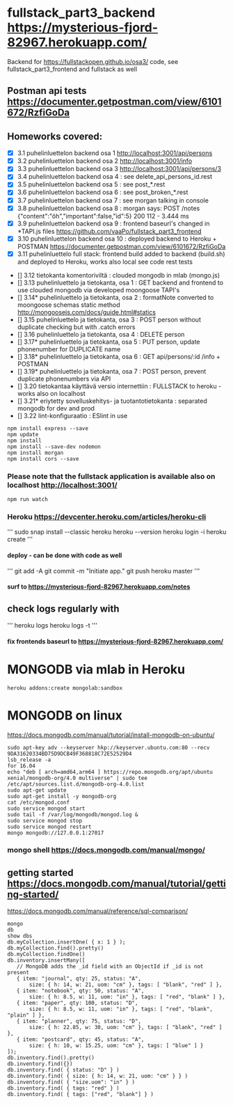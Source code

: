 # fullstack_part3_backend <https://mysterious-fjord-82967.herokuapp.com/>
Backend for https://fullstackopen.github.io/osa3/ code, see fullstack_part3_frontend and fullstack as well

## Postman api tests <https://documenter.getpostman.com/view/6101672/RzfiGoDa>

## Homeworks covered:
- [x] 3.1 puhelinluettelon backend osa 1 <http://localhost:3001/api/persons>
- [x] 3.2 puhelinluettelon backend osa 2 <http://localhost:3001/info>
- [x] 3.3 puhelinluettelon backend osa 3 <http://localhost:3001/api/persons/3>
- [x] 3.4 puhelinluettelon backend osa 4 : see delete_api_persons_id.rest
- [x] 3.5 puhelinluettelon backend osa 5 : see post_*.rest
- [x] 3.6 puhelinluettelon backend osa 6 : see post_broken_*.rest
- [x] 3.7 puhelinluettelon backend osa 7 : see morgan talking in console
- [x] 3.8 puhelinluettelon backend osa 8 : morgan says: POST /notes {"content":"öh","important":false,"id":5} 200 112 - 3.444 ms
- [x] 3.9 puhelinluettelon backend osa 9 : frontend baseurl's changed in *TAPI.js files <https://github.com/vaaPo/fullstack_part3_frontend>
- [x] 3.10 puhelinluettelon backend osa 10 : deployed backend to Heroku + POSTMAN <https://documenter.getpostman.com/view/6101672/RzfiGoDa>
- [x] 3.11 puhelinluettelo full stack: frontend build added to backend (build.sh) and deployed to Heroku, works also local see code rest tests
- [] 3.12 tietokanta komentoriviltä : clouded mongodb in mlab (mongo.js)
- [] 3.13 puhelinluettelo ja tietokanta, osa 1 : GET backend and frontend to use clouded mongodb via developed moongoose TAPI's 
- [] 3.14* puhelinluettelo ja tietokanta, osa 2 : formatNote converted to moongoose schemas static method <http://mongoosejs.com/docs/guide.html#statics>
- [] 3.15 puhelinluettelo ja tietokanta, osa 3 : POST person without duplicate checking but with .catch errors
- [] 3.16 puhelinluettelo ja tietokanta, osa 4 : DELETE person
- [] 3.17* puhelinluettelo ja tietokanta, osa 5 : PUT person, update phonenumber for DUPLICATE name
- [] 3.18* puhelinluettelo ja tietokanta, osa 6 : GET api/persons/:id /info + POSTMAN
- [] 3.19* puhelinluettelo ja tietokanta, osa 7 : POST person, prevent duplicate phonenumbers via API
- [] 3.20 tietokantaa käyttävä versio internettiin : FULLSTACK to heroku - works also on localhost
- [] 3.21* eriytetty sovelluskehitys- ja tuotantotietokanta : separated mongodb for dev and prod
- [] 3.22 lint-konfiguraatio : ESlint in use
```
npm install express --save
npm update
npm install
npm install --save-dev nodemon
npm install morgan
npm install cors --save
```
### Please note that the fullstack application is available also on localhost <http://localhost:3001/>
```
npm run watch
```
### Heroku <https://devcenter.heroku.com/articles/heroku-cli>
'''
sudo snap install --classic heroku
heroku --version
heroku login -i
heroku create
'''
#### deploy - can be done with code as well
'''
git add -A
git commit -m "Initiate app."
git push heroku master
'''
#### surf to <https://mysterious-fjord-82967.herokuapp.com/notes>
## check logs regularly with
'''
heroku logs
heroku logs -t
'''
#### fix frontends baseurl to https://mysterious-fjord-82967.herokuapp.com/

# MONGODB via mlab in Heroku
```
heroku addons:create mongolab:sandbox
```

# MONGODB on linux
<https://docs.mongodb.com/manual/tutorial/install-mongodb-on-ubuntu/>
```
sudo apt-key adv --keyserver hkp://keyserver.ubuntu.com:80 --recv 9DA31620334BD75D9DCB49F368818C72E52529D4
lsb_release -a
for 16.04
echo "deb [ arch=amd64,arm64 ] https://repo.mongodb.org/apt/ubuntu xenial/mongodb-org/4.0 multiverse" | sudo tee /etc/apt/sources.list.d/mongodb-org-4.0.list
sudo apt-get update
sudo apt-get install -y mongodb-org
cat /etc/mongod.conf
sudo service mongod start
sudo tail -f /var/log/mongodb/mongod.log &
sudo service mongod stop
sudo service mongod restart
mongo mongodb://127.0.0.1:27017
```
### mongo shell <https://docs.mongodb.com/manual/mongo/>
## getting started <https://docs.mongodb.com/manual/tutorial/getting-started/>
<https://docs.mongodb.com/manual/reference/sql-comparison/>
```
mongo
db
show dbs
db.myCollection.insertOne( { x: 1 } );
db.myCollection.find().pretty()
db.myCollection.findOne()
db.inventory.insertMany([
   // MongoDB adds the _id field with an ObjectId if _id is not present
   { item: "journal", qty: 25, status: "A",
       size: { h: 14, w: 21, uom: "cm" }, tags: [ "blank", "red" ] },
   { item: "notebook", qty: 50, status: "A",
       size: { h: 8.5, w: 11, uom: "in" }, tags: [ "red", "blank" ] },
   { item: "paper", qty: 100, status: "D",
       size: { h: 8.5, w: 11, uom: "in" }, tags: [ "red", "blank", "plain" ] },
   { item: "planner", qty: 75, status: "D",
       size: { h: 22.85, w: 30, uom: "cm" }, tags: [ "blank", "red" ] },
   { item: "postcard", qty: 45, status: "A",
       size: { h: 10, w: 15.25, uom: "cm" }, tags: [ "blue" ] }
]);
db.inventory.find().pretty()
db.inventory.find({})
db.inventory.find( { status: "D" } )
db.inventory.find( { size: { h: 14, w: 21, uom: "cm" } } )
db.inventory.find( { "size.uom": "in" } )
db.inventory.find( { tags: "red" } )
db.inventory.find( { tags: ["red", "blank"] } )


```

